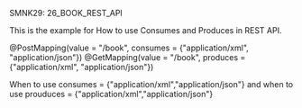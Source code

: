 SMNK29: 26_BOOK_REST_API

This is the example for How to use Consumes and Produces in REST API.

  @PostMapping(value = "/book", consumes = {"application/xml", "application/json"})
  @GetMapping(value = "/book", produces = {"application/xml", "application/json"})

When to use consumes = {"application/xml","application/json"} and when to use prouduces = {"application/xml","application/json"}
